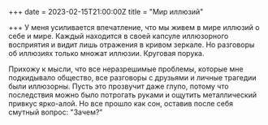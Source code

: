 +++
date = 2023-02-15T21:00:00Z
title = "Мир иллюзий"

+++
У меня усиливается впечатление, что мы живем в мире иллюзий о себе и мире. Каждый находится в своей капсуле иллюзорного восприятия и видит лишь отражения в кривом зеркале. Но разговоры об иллюзиях только множат иллюзии. Круговая порука.

Прихожу к мысли, что все неразрешимые проблемы, которые мне подкидывало общество, все разговоры с друзьями и личные трагедии были иллюзорны. Пусть это прозвучит даже глупо, потому что последствия можно было потрогать руками и ощутить металлический привкус ярко-алой. Но все прошло как сон, оставив после себя смутный вопрос: "Зачем?"